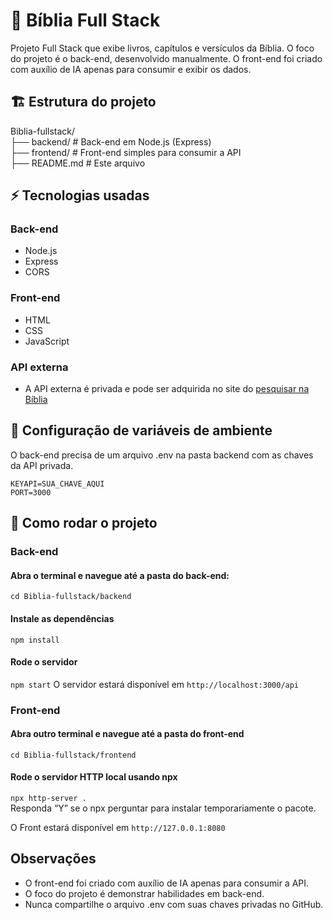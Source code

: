 # 📖 Bíblia Full Stack

Projeto Full Stack que exibe livros, capítulos e versículos da Bíblia.
O foco do projeto é o back-end, desenvolvido manualmente.
O front-end foi criado com auxílio de IA apenas para consumir e exibir os dados.

## 🏗️ Estrutura do projeto

Biblia-fullstack/  
├── backend/        # Back-end em Node.js (Express)  
├── frontend/       # Front-end simples para consumir a API  
├── README.md       # Este arquivo

## ⚡ Tecnologias usadas

### Back-end
- Node.js
- Express 
- CORS

### Front-end
- HTML
- CSS
- JavaScript

### API externa

- A API externa é privada e pode ser adquirida no site do [pesquisar na Bíblia](https://pesquisarnabiblia.com.br/api-projeto/public/index.php)

## 🔑 Configuração de variáveis de ambiente

O back-end precisa de um arquivo .env na pasta backend com as chaves da API privada.

`KEYAPI=SUA_CHAVE_AQUI`  
`PORT=3000`

## 🚀 Como rodar o projeto
### Back-end
#### Abra o terminal e navegue até a pasta do back-end:
`cd Biblia-fullstack/backend`
#### Instale as dependências
`npm install`
#### Rode o servidor
`npm start`
O servidor estará disponível em `http://localhost:3000/api`

### Front-end
#### Abra outro terminal e navegue até a pasta do front-end
`cd Biblia-fullstack/frontend`
#### Rode o servidor HTTP local usando npx
`npx http-server .`  
Responda “Y” se o npx perguntar para instalar temporariamente o pacote.  

O Front estará disponível em `http://127.0.0.1:8080`

## Observações

- O front-end foi criado com auxílio de IA apenas para consumir a API.
- O foco do projeto é demonstrar habilidades em back-end.
- Nunca compartilhe o arquivo .env com suas chaves privadas no GitHub.

